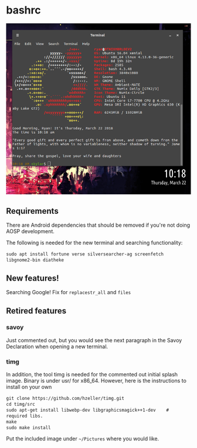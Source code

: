 # bashrc
![](https://github.com/rrmhearts/bashrc/blob/master/example.png)

## Requirements

There are Android dependencies that should be removed if you're not doing AOSP development.

The following is needed for the new terminal and searching functionality:
```
sudo apt install fortune verse silversearcher-ag screenfetch libgnome2-bin diatheke
```

## New features!
Searching Google!
Fix for `replacestr_all` and `files`

## Retired features
### savoy
Just commented out, but you would see the next paragraph in the Savoy Declaration when opening a new terminal.

### timg
In addition, the tool timg is needed for the commented out initial splash image. Binary is under usr/ for x86_64. However, here is the instructions to install on your own
```
git clone https://github.com/hzeller/timg.git
cd timg/src
sudo apt-get install libwebp-dev libgraphicsmagick++1-dev    # required libs.
make
sudo make install
```

Put the included image under `~/Pictures` where you would like.
